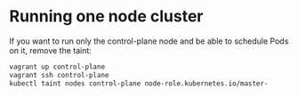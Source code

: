 # Running one node cluster

If you want to run only the control-plane node and be able to schedule Pods on
it, remove the taint:

```bash
vagrant up control-plane
vagrant ssh control-plane
kubectl taint nodes control-plane node-role.kubernetes.io/master-
```
